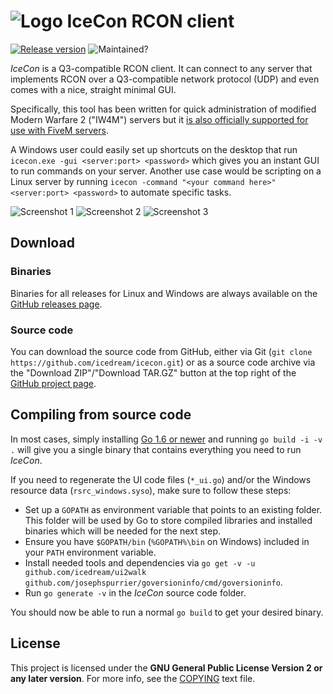 # ![Logo](img/logo_32.png) IceCon RCON client

[![Release version](https://img.shields.io/github/release/icedream/icecon.svg?maxAge=2592000)](https://github.com/icedream/icecon/releases)
![Maintained?](https://img.shields.io/maintenance/yes/2023.svg?maxAge=2592000)

*IceCon* is a Q3-compatible RCON client. It can connect to any server that implements RCON over a Q3-compatible network protocol (UDP) and even comes with a nice, straight minimal GUI.

Specifically, this tool has been written for quick administration of modified Modern Warfare 2 ("IW4M") servers but it [is also officially supported for use with FiveM servers](https://forum.cfx.re/t/release-icecon-the-officially-supported-rcon-tool/7558).

A Windows user could easily set up shortcuts on the desktop that run `icecon.exe -gui <server:port> <password>` which gives you an instant GUI to run commands on your server. Another use case would be scripting on a Linux server by running `icecon -command "<your command here>" <server:port> <password>` to automate specific tasks.

![Screenshot 1](img/screenshot1.png)
![Screenshot 2](img/screenshot2.png)
![Screenshot 3](img/screenshot3.png)

## Download

### Binaries

Binaries for all releases for Linux and Windows are always available on the [GitHub releases page](https://github.com/icedream/icecon/releases).

### Source code

You can download the source code from GitHub, either via Git (`git clone https://github.com/icedream/icecon.git`) or as a source code archive via the "Download ZIP"/"Download TAR.GZ" button at the top right of the [GitHub project page](https://github.com/icedream/icecon).

## Compiling from source code

In most cases, simply installing [Go 1.6 or newer](http://golang.org) and running `go build -i -v .` will give you a single binary that contains everything you need to run *IceCon*.

If you need to regenerate the UI code files (`*_ui.go`) and/or the Windows resource data (`rsrc_windows.syso`), make sure to follow these steps:

- Set up a `GOPATH` as environment variable that points to an existing folder. This folder will be used by Go to store compiled libraries and installed binaries which will be needed for the next step.
- Ensure you have `$GOPATH/bin` (`%GOPATH%\bin` on Windows) included in your `PATH` environment variable.
- Install needed tools and dependencies via `go get -v -u github.com/icedream/ui2walk github.com/josephspurrier/goversioninfo/cmd/goversioninfo`.
- Run `go generate -v` in the *IceCon* source code folder.

You should now be able to run a normal `go build` to get your desired binary.

## License

This project is licensed under the **GNU General Public License Version 2 or any later version**. For more info, see the [COPYING](COPYING) text file.
